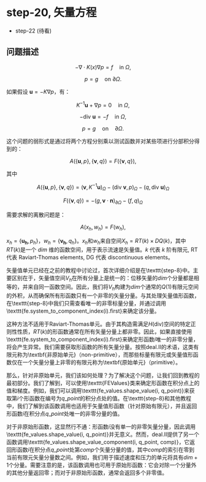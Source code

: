 # step-20, 矢量方程

* step-22 (待看)

## 问题描述

$$
-\nabla \cdot K(x) \nabla p = f \quad \text{in } \Omega,
$$

$$
p = g \quad \text{on } \partial \Omega.
$$



如果假设 $\mathbf{u} = -K \nabla p$，有：

$$
K^{-1} \mathbf{u} + \nabla p = 0 \quad \text{in } \Omega,
$$

$$
-\text{div } \mathbf{u} = -f \quad \text{in } \Omega,
$$

$$
p = g \quad \text{on} \quad \partial \Omega.
$$


这个问题的弱形式是通过将两个方程分别乘以测试函数并对某些项进行分部积分得到的：

$$
A(\{\mathbf{u}, p\}, \{\mathbf{v}, q\}) = F(\{\mathbf{v}, q\}),
$$

其中

$$
A(\{\mathbf{u}, p\}, \{\mathbf{v}, q\}) = (\mathbf{v}, K^{-1} \mathbf{u})_\Omega - (\text{div } \mathbf{v}, p)_\Omega - (q, \text{div } \mathbf{u})_\Omega
$$

$$
F(\{\mathbf{v}, q\}) = -(g, \mathbf{v} \cdot \mathbf{n})_{\partial \Omega} - (f, q)_\Omega
$$


需要求解的离散问题是：

$$
A(x_h, w_h) = F(w_h),
$$

$x_h = \{\mathbf{u_h}, p_h\}$，$w_h = \{\mathbf{v_h}, q_h\}$。$x_h$和$w_h$来自空间$X_h = RT(k) \times DQ(k)$，其中$RT(k)$是一个 $dim$ 维的函数空间，用于表示流速是矢量值。$k$ 代表 $k$ 阶有限元, RT 代表 Raviart-Thomas elements, DG 代表 discontinuous elements。

矢量值单元已经在之前的教程中讨论过，首次详细介绍是在\texttt{step-8}中。主要区别在于，矢量值空间$V_h$在所有分量上是统一的：位移矢量的$dim$个分量都是相等的，并来自同一函数空间。因此，我们将$V_h$构建为$dim$个通常的$Q(1)$有限元空间的外积，从而确保所有形函数只有一个非零的矢量分量。与其处理矢量值形函数，在\texttt{step-8}中我们只需查看唯一的非零标量分量，并通过调用\texttt{fe.system\_to\_component\_index(i).first}来确定该分量。

这种方法不适用于Raviart-Thomas单元。由于其构造需满足$H(\text{div})$空间的特定正则性性质，$RT(k)$的形函数通常在所有矢量分量上都非零。因此，如果直接使用\texttt{fe.system\_to\_component\_index(i).first}来确定形函数$i$唯一的非零分量，将会产生异常。我们需要获取形函数的所有矢量分量。按照deal.II的术语，这类有限元称为\textbf{非原始单元}（non-primitive），而那些标量有限元或矢量值形函数仅在一个矢量分量上非零的有限元称为\textbf{原始单元}（primitive）。

那么，针对非原始单元，我们该如何处理？为了解决这个问题，让我们回到教程的最初部分。我们了解到，可以使用\texttt{FEValues}类来确定形函数在积分点上的值和梯度。例如，我们可以调用\texttt{fe\_values.shape\_value(i, q\_point)}来获取第$i$个形函数在编号为$q\_point$的积分点处的值。在\texttt{step-8}和其他教程中，我们了解到该函数调用也适用于矢量值形函数（针对原始有限元），并且返回形函数$i$在积分点$q\_point$处唯一的非零分量的值。

对于非原始形函数，这显然行不通：形函数$i$没有单一的非零矢量分量，因此调用\texttt{fe\_values.shape\_value(i, q\_point)}并无意义。然而，deal.II提供了另一个函数调用\texttt{fe\_values.shape\_value\_component(i, q\_point, comp)}，它返回形函数$i$在积分点$q\_point$处第$comp$个矢量分量的值，其中$comp$的索引在零到当前有限元矢量分量数之间。例如，我们用于描述速度和压力的单元将具有$dim+1$个分量。需要注意的是，该函数调用也可用于原始形函数：它会对除一个分量外的其他分量返回零；而对于非原始形函数，通常会返回多个非零值。

<!--stackedit_data:
eyJoaXN0b3J5IjpbNTA0NTY2ODkyLDQ1NjM5NDIyNywtMTcyOT
Y5MDM1LDE5NjI0NTM0NDEsNzcyNzg3MjA1LDE3NDA0MDkzNTld
fQ==
-->